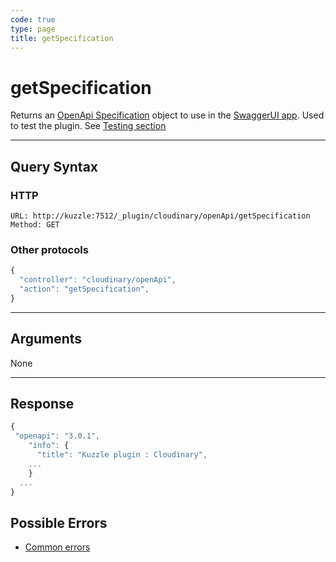 ```yaml
--- 
code: true
type: page
title: getSpecification
--- 
```


# getSpecification

Returns an [OpenApi Specification](https://swagger.io/specification/) object to use in the [SwaggerUI app](https://swagger.io/tools/swagger-ui). 
Used to test the plugin. See [Testing section](/official-plugins/cloudinary/1/essentials/testing)

--- 

## Query Syntax 

### HTTP 

```http
URL: http://kuzzle:7512/_plugin/cloudinary/openApi/getSpecification
Method: GET
```

### Other protocols 

```js
{
  "controller": "cloudinary/openApi",
  "action": "getSpecification",
}
```
---

## Arguments 

None

---

## Response 

```js
{
 "openapi": "3.0.1",
    "info": {
      "title": "Kuzzle plugin : Cloudinary",
    ...
    }
  ...
}
```

## Possible Errors 

- <a href="/core/1/api/essentials/errors/#common-errors">Common errors</a>
